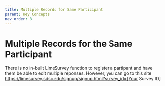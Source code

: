 ```yaml
---
title: Multiple Records for Same Participant
parent: Key Concepts
nav_order: 8
---
```


# Multiple Records for the Same Participant
There is no in-built LimeSurvey function to register a partipant and have them be able to edit multiple reponses. However, you can go to this site https://limesurvey.sdsc.edu/signup/signup.html?survey_id=[Your Survey ID]